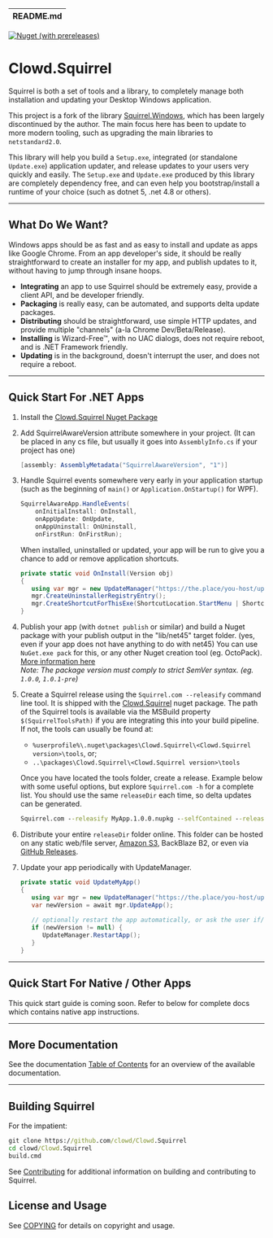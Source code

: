 | README.md |
|:---|

[![Nuget (with prereleases)](https://img.shields.io/nuget/vpre/Clowd.Squirrel?style=flat-square)](https://www.nuget.org/packages/Clowd.Squirrel/)

# Clowd.Squirrel

Squirrel is both a set of tools and a library, to completely manage both installation and updating your Desktop Windows application.

This project is a fork of the library [Squirrel.Windows](https://github.com/Squirrel/Squirrel.Windows), which has been largely discontinued by the author. The main focus here has been to update to more modern tooling, such as upgrading the main libraries to `netstandard2.0`. 

This library will help you build a `Setup.exe`, integrated (or standalone `Update.exe`) application updater, and release updates to your users very quickly and easily. The `Setup.exe` and `Update.exe` produced by this library are completely dependency free, and can even help you bootstrap/install a runtime of your choice (such as dotnet 5, .net 4.8 or others).

---

## What Do We Want?

Windows apps should be as fast and as easy to install and update as apps like Google Chrome. From an app developer's side, it should be really straightforward to create an installer for my app, and publish updates to it, without having to jump through insane hoops. 

* **Integrating** an app to use Squirrel should be extremely easy, provide a client API, and be developer friendly.
* **Packaging** is really easy, can be automated, and supports delta update packages.
* **Distributing** should be straightforward, use simple HTTP updates, and provide multiple "channels" (a-la Chrome Dev/Beta/Release).
* **Installing** is Wizard-Free™, with no UAC dialogs, does not require reboot, and is .NET Framework friendly.
* **Updating** is in the background, doesn't interrupt the user, and does not require a reboot.

---

## Quick Start For .NET Apps

1. Install the [Clowd.Squirrel Nuget Package](https://www.nuget.org/packages/Clowd.Squirrel/)

2. Add SquirrelAwareVersion attribute somewhere in your project. (It can be placed in any cs file, but usually it goes into `AssemblyInfo.cs` if your project has one)

   ```cs
   [assembly: AssemblyMetadata("SquirrelAwareVersion", "1")]
   ```
3. Handle Squirrel events somewhere very early in your application startup (such as the beginning of `main()` or `Application.OnStartup()` for WPF). 

   ```cs
   SquirrelAwareApp.HandleEvents(
       onInitialInstall: OnInstall,
       onAppUpdate: OnUpdate,
       onAppUninstall: OnUninstall,
       onFirstRun: OnFirstRun);
   ```

   When installed, uninstalled or updated, your app will be run to give you a chance to add or remove application shortcuts. 

   ```cs
   private static void OnInstall(Version obj)
   {
      using var mgr = new UpdateManager("https://the.place/you-host/updates");
      mgr.CreateUninstallerRegistryEntry();
      mgr.CreateShortcutForThisExe(ShortcutLocation.StartMenu | ShortcutLocation.Desktop);
   }
   ```

4. Publish your app (with `dotnet publish` or similar) and build a Nuget package with your publish output in the "lib/net45" target folder. (yes, even if your app does not have anything to do with net45)
   You can use `NuGet.exe pack` for this, or any other Nuget creation tool (eg. OctoPack). <br/>
   [More information here](docs/using/visual-studio-packaging.md#example-nuspec-file-for-myapp) <br/>
   *Note: The package version must comply to strict SemVer syntax. (eg. `1.0.0`, `1.0.1-pre`)*

5. Create a Squirrel release using the `Squirrel.com --releasify` command line tool. 
   It is shipped with the [Clowd.Squirrel](https://www.nuget.org/packages/Clowd.Squirrel/) nuget package. 
   The path of the Squirrel tools is available via the MSBuild property `$(SquirrelToolsPath)` if you are integrating this into your build pipeline.
   If not, the tools can usually be found at:
   - `%userprofile%\.nuget\packages\Clowd.Squirrel\<Clowd.Squirrel version>\tools`, or;
   - `..\packages\Clowd.Squirrel\<Clowd.Squirrel version>\tools`
   
   Once you have located the tools folder, create a release. Example below with some useful options, but explore `Squirrel.com -h` for a complete list. You should use the same `releaseDir` each time, so delta updates can be generated.
   ```cmd
   Squirrel.com --releasify MyApp.1.0.0.nupkg --selfContained --releaseDir=".\releases" --setupIcon=myIcon.ico
   ```
   
6. Distribute your entire `releaseDir` folder online. This folder can be hosted on any static web/file server, [Amazon S3](docs/using/amazon-s3.md), BackBlaze B2, or even via [GitHub Releases](docs/using/github.md).

7. Update your app periodically with UpdateManager.
   ```cs
   private static void UpdateMyApp()
   {
      using var mgr = new UpdateManager("https://the.place/you-host/updates");
      var newVersion = await mgr.UpdateApp();
      
      // optionally restart the app automatically, or ask the user if/when they want to restart
      if (newVersion != null) {
         UpdateManager.RestartApp();
      }
   }
   ```

---

## Quick Start For Native / Other Apps

This quick start guide is coming soon. Refer to below for complete docs which contains native app instructions.

---

## More Documentation

See the documentation [Table of Contents](docs/readme.md) for an overview of the available documentation. 

---

## Building Squirrel
For the impatient:

```cmd
git clone https://github.com/clowd/Clowd.Squirrel
cd clowd/Clowd.Squirrel
build.cmd
```

See [Contributing](docs/contributing/contributing.md) for additional information on building and contributing to Squirrel.

## License and Usage

See [COPYING](COPYING) for details on copyright and usage.









